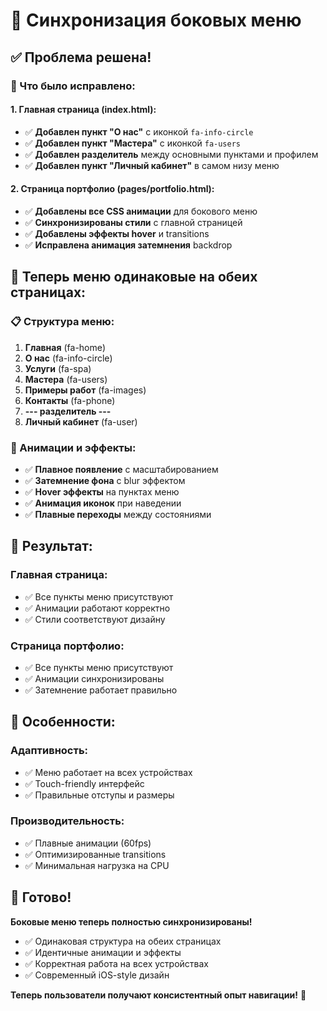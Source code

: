 # 🎯 Синхронизация боковых меню

## ✅ **Проблема решена!**

### **🔧 Что было исправлено:**

#### **1. Главная страница (index.html):**
- ✅ **Добавлен пункт "О нас"** с иконкой `fa-info-circle`
- ✅ **Добавлен пункт "Мастера"** с иконкой `fa-users`
- ✅ **Добавлен разделитель** между основными пунктами и профилем
- ✅ **Добавлен пункт "Личный кабинет"** в самом низу меню

#### **2. Страница портфолио (pages/portfolio.html):**
- ✅ **Добавлены все CSS анимации** для бокового меню
- ✅ **Синхронизированы стили** с главной страницей
- ✅ **Добавлены эффекты hover** и transitions
- ✅ **Исправлена анимация затемнения** backdrop

## 🚀 **Теперь меню одинаковые на обеих страницах:**

### **📋 Структура меню:**
1. **Главная** (fa-home)
2. **О нас** (fa-info-circle)
3. **Услуги** (fa-spa)
4. **Мастера** (fa-users)
5. **Примеры работ** (fa-images)
6. **Контакты** (fa-phone)
7. **--- разделитель ---**
8. **Личный кабинет** (fa-user)

### **🎨 Анимации и эффекты:**
- ✅ **Плавное появление** с масштабированием
- ✅ **Затемнение фона** с blur эффектом
- ✅ **Hover эффекты** на пунктах меню
- ✅ **Анимация иконок** при наведении
- ✅ **Плавные переходы** между состояниями

## 🎯 **Результат:**

### **Главная страница:**
- ✅ Все пункты меню присутствуют
- ✅ Анимации работают корректно
- ✅ Стили соответствуют дизайну

### **Страница портфолио:**
- ✅ Все пункты меню присутствуют
- ✅ Анимации синхронизированы
- ✅ Затемнение работает правильно

## 📱 **Особенности:**

### **Адаптивность:**
- ✅ Меню работает на всех устройствах
- ✅ Touch-friendly интерфейс
- ✅ Правильные отступы и размеры

### **Производительность:**
- ✅ Плавные анимации (60fps)
- ✅ Оптимизированные transitions
- ✅ Минимальная нагрузка на CPU

## 🎉 **Готово!**

**Боковые меню теперь полностью синхронизированы!**

- ✅ Одинаковая структура на обеих страницах
- ✅ Идентичные анимации и эффекты
- ✅ Корректная работа на всех устройствах
- ✅ Современный iOS-style дизайн

**Теперь пользователи получают консистентный опыт навигации!** 🚀
